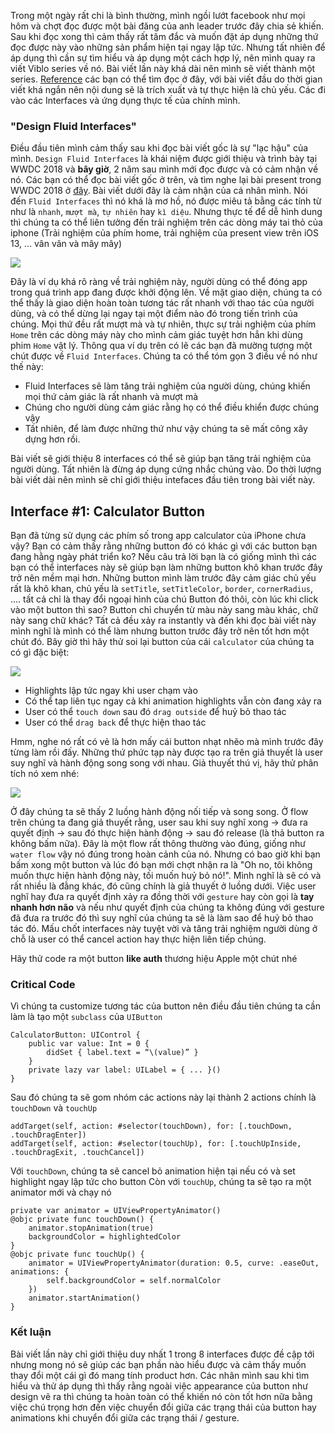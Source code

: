 Trong một ngày rất chi là bình thường, mình ngồi lướt facebook như mọi hôm và chợt đọc được một bài đăng của anh leader trước đây chia sẻ khiến. Sau khi đọc xong thì cảm thấy rất tâm đắc và muốn đặt áp dụng những thứ đọc được này vào những sản phẩm hiện tại ngay lập tức. Nhưng tất nhiên để áp dụng thì cần sự tìm hiểu và áp dụng một cách hợp lý, nên mình quay ra viết Viblo series về nó.
Bài viết lần này khá dài nên mình sẽ viết thành một series. [Reference](https://medium.com/@nathangitter/building-fluid-interfaces-ios-swift-9732bb934bf5) các bạn có thể tìm đọc ở đây, với bài viết đầu do thời gian viết khá ngắn nên nội dung sẽ là trích xuất và tự thực hiện là chủ yếu. Các  đi vào các Interfaces và ứng dụng thực tế của chính mình.

### "Design Fluid Interfaces"
Điều đầu tiên mình cảm thấy sau khi đọc bài viết gốc là sự "lạc hậu" của mình. `Design Fluid Interfaces` là khái niệm được giới thiệu và trình bày tại WWDC 2018 và **bây giờ**, 2 năm sau mình mới đọc được và có cảm nhận về nó. Các bạn có thể đọc bài viết gốc ở trên, và tìm nghe lại bài present trong WWDC 2018 ở [đây](https://developer.apple.com/videos/play/wwdc2018/803/). Bài viết dưới đây là cảm nhận của cá nhân mình.
Nói đến `Fluid Interfaces` thì nó khá là mơ hồ, nó được miêu tả bằng các tính từ như là `nhanh`, `mượt mà`, `tự nhiên` hay `kì diệu`. Nhưng thực tế để dễ hình dung thì chúng ta có thể liên tưởng đến trải nghiệm trên các dòng máy tai thỏ của iphone (Trải nghiệm của phím home, trải nghiệm của present view trên iOS 13, ... vân vân và mây mây)

![](https://images.viblo.asia/3c3bb832-fae1-4d86-b7e2-2ed5816410b6.gif)

Đây là ví dụ khá rõ ràng về trải nghiệm này, người dùng có thể đóng app trong quá trình app đang được khởi động lên. Về mặt giao diện, chúng ta có thể thấy là giao diện hoàn toàn tương tác rất nhanh với thao tác của người dùng, và có thể dừng lại ngay tại một điểm nào đó trong tiến trình của chúng. Mọi thứ đều rất mượt mà và tự nhiên, thực sự trải nghiệm của phím `Home` trên các dòng máy này cho mình cảm giác tuyệt hơn hẳn khi dùng phim `Home` vật lý. 
Thông qua ví dụ trên có lẽ các bạn đã mường tượng một chút được về `Fluid Interfaces`. Chúng ta có thể tóm gọn 3 điều về nó như thế này:
* Fluid Interfaces sẽ làm tăng trải nghiệm của người dùng, chúng khiến mọi thứ cảm giác là rất nhanh và mượt mà
* Chúng cho người dùng cảm giác rằng họ có thể điều khiển được chúng vậy
* Tất nhiên, để làm được những thứ như vậy chúng ta sẽ mất công xây dựng hơn rồi. 

Bài viết sẽ giới thiệu 8 interfaces có thể sẽ giúp bạn tăng trải nghiệm của người dùng. Tất nhiên là đừng áp dụng cứng nhắc chúng vào. Do thời lượng bài viết dài nên mình sẽ chỉ giới thiệu intefaces đầu tiên trong bài viết này.

## Interface #1: Calculator Button
Bạn đã từng sử dụng các phím số trong app calculator của iPhone chưa vậy? Bạn có cảm thấy rằng những button đó có khác gì với các button bạn đang hằng ngày phát triển ko? Nếu câu trả lời bạn là có giống mình thì các bạn có thể interfaces này sẽ giúp bạn làm những button khô khan trước đây trở nên mềm mại hơn. Những button mình làm trước đây cảm giác chủ yếu rất là khô khan, chủ yếu là `setTitle`, `setTitleColor`, `border`, `cornerRadius`, .... tất cả chỉ là thay đổi ngoại hình của chú Button đó thôi, còn lúc khi click vào một button thì sao? Button chỉ chuyển từ màu này sang màu khác, chữ này sang chữ khác? Tất cả đều xảy ra instantly và đến khi đọc bài viết này mình nghĩ là mình có thể làm nhưng button trước đây trở nên tốt hơn một chút đó. Bây giờ thì hãy thử soi lại button của cái `calculator` của chúng ta có gì đặc biệt:

![](https://images.viblo.asia/03b8e1aa-c742-4fe9-a61c-381e69b93172.gif)

* Highlights lập tức ngay khi user chạm vào 
* Có thể tap liên tục ngay cả khi animation highlights vẫn còn đang xảy ra
* User có thể `touch down` sau đó `drag outside` để huỷ bỏ thao tác 
* User có thể `drag back` để thực hiện thao tác 

Hmm, nghe nó rất có vẻ là hơn mấy cái button nhạt nhẽo mà mình trước đây từng làm rồi đấy. Những thứ phức tạp này được tạo ra trên giả thuyết là user suy nghĩ và hành động song song với nhau. Giả thuyết thú vị, hãy thử phân tích nó xem nhé:

![](https://images.viblo.asia/7b3d57d4-99a7-4d55-b022-e77746a7e8b8.png)

Ở đây chúng ta sẽ thấy 2 luồng hành động nối tiếp và song song. Ở flow trên chúng ta đang giả thuyết rằng, user sau khi suy nghĩ xong -> đưa ra quyết định -> sau đó thực hiện hành động -> sau đó release (là thả button ra không bấm nữa). Đây là một flow rất thông thường vào đúng, giống như `water flow` vậy nó đúng trong hoàn cảnh của nó. 
Nhưng có bao giờ khi bạn bấm xong một button và lúc đó bạn mới chợt nhận ra là "Oh no, tôi không muốn thực hiện hành động này, tối muốn huỷ bỏ nó!". Mình nghĩ là sẽ có và rất nhiều là đằng khác, đó cũng chính là giả thuyết ở luồng dưới. Việc user nghĩ hay đưa ra quyết định xảy ra đồng thời với `gesture` hay còn gọi là **tay nhanh hơn não** và nếu như quyết định của chúng ta không đúng với gesture đã đưa ra trước đó thì suy nghĩ của chúng ta sẽ là làm sao để huỷ bỏ thao tác đó. 
Mấu chốt interfaces này tuyệt vời và tăng trải nghiệm người dùng ở chỗ là user có thể cancel action hay thực hiện liên tiếp chúng.

Hãy thử code ra một button **like auth** thương hiệu Apple một chút nhé
### Critical Code
Vì chúng ta customize tương tác của button nên điều đầu tiên chúng ta cần làm là tạo một  `subclass` của `UIButton`
```
CalculatorButton: UIControl {
    public var value: Int = 0 {
        didSet { label.text = “\(value)” }
    }
    private lazy var label: UILabel = { ... }()
}
```

Sau đó chúng ta sẽ gom nhóm các actions này lại thành 2 actions chính là `touchDown` và `touchUp`
```
addTarget(self, action: #selector(touchDown), for: [.touchDown, .touchDragEnter])
addTarget(self, action: #selector(touchUp), for: [.touchUpInside, .touchDragExit, .touchCancel])
```
Với `touchDown`, chúng ta sẽ cancel bỏ animation hiện tại nếu có và set highlight ngay lập tức cho button 
Còn với `touchUp`, chúng ta sẽ tạo ra một animator mới và chạy nó
```
private var animator = UIViewPropertyAnimator()
@objc private func touchDown() {
    animator.stopAnimation(true)
    backgroundColor = highlightedColor
}
@objc private func touchUp() {
    animator = UIViewPropertyAnimator(duration: 0.5, curve: .easeOut, animations: {
        self.backgroundColor = self.normalColor
    })
    animator.startAnimation()
}
```

### Kết luận 
Bài viết lần này chỉ giới thiệu duy nhất 1 trong 8 interfaces được đề cập tới nhưng mong nó sẽ giúp các bạn phần nào hiểu được và cảm thấy muốn thay đổi một cái gì đó mang tính product hơn. Các nhân mình sau khi tìm hiểu và thử áp dụng thì thấy rằng ngoài việc appearance của button như design vẽ ra thì chúng ta hoàn toàn có thể khiến nó còn tốt hơn nữa bằng việc chú trọng hơn đến việc chuyển đổi giữa các trạng thái của button hay animations khi chuyển đổi giữa các trạng thái / gesture.